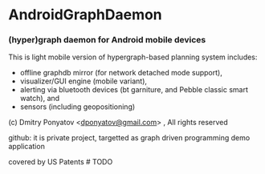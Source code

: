 # AndroidGraphDaemon
### (hyper)graph daemon for Android mobile devices

This is light mobile version of hypergraph-based planning system includes:

- offline graphdb mirror (for network detached mode support),
- visualizer/GUI engine (mobile variant),
- alerting via bluetooth devices (bt garniture, and Pebble classic smart watch), and 
- sensors (including geopositioning)

(c) Dmitry Ponyatov <<dponyatov@gmail.com>> , All rights reserved

github: it is private project, targetted as graph driven programming demo application

covered by US Patents # TODO
